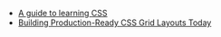- [A guide to learning CSS](http://learncssgrid.com/)
- [Building Production-Ready CSS Grid Layouts Today](https://www.smashingmagazine.com/2017/06/building-production-ready-css-grid-layout)
